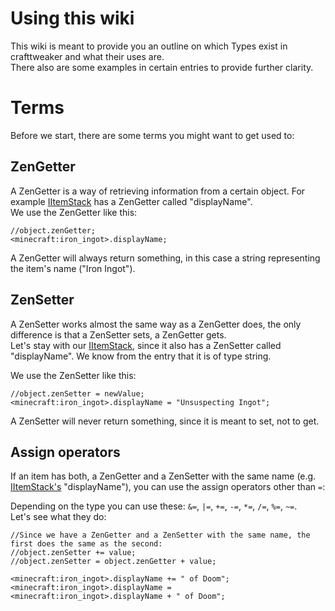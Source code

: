 # Using this wiki

This wiki is meant to provide you an outline on which Types exist in crafttweaker and what their uses are.  
There also are some examples in certain entries to provide further clarity. 

# Terms
Before we start, there are some terms you might want to get used to:

## ZenGetter
A ZenGetter is a way of retrieving information from a certain object. For example [IItemStack](/Vanilla/Items/IItemStack) has a ZenGetter called "displayName".  
We use the ZenGetter like this:
```
//object.zenGetter;
<minecraft:iron_ingot>.displayName;
```

A ZenGetter will always return something, in this case a string representing the item's name ("Iron Ingot").


## ZenSetter
A ZenSetter works almost the same way as a ZenGetter does, the only difference is that a ZenSetter sets, a ZenGetter gets.  
Let's stay with our [IItemStack](/Vanilla/Items/IItemStack), since it also has a ZenSetter called "displayName". We know from the entry that it is of type string.  

We use the ZenSetter like this:
```
//object.zenSetter = newValue;
<minecraft:iron_ingot>.displayName = "Unsuspecting Ingot";
```

A ZenSetter will never return something, since it is meant to set, not to get.


## Assign operators
If an item has both, a ZenGetter and a ZenSetter with the same name (e.g. [IItemStack's](/Vanilla/Items/IItemStack) "displayName"), you can use the assign operators other than `=`:

Depending on the type you can use these: `&=`, `|=`, `+=`, `-=`, `*=`, `/=`, `%=`, `~=`.  
Let's see what they do:

```
//Since we have a ZenGetter and a ZenSetter with the same name, the first does the same as the second:
//object.zenSetter += value;
//object.zenSetter = object.zenGetter + value;

<minecraft:iron_ingot>.displayName += " of Doom";
<minecraft:iron_ingot>.displayName = <minecraft:iron_ingot>.displayName + " of Doom";
```